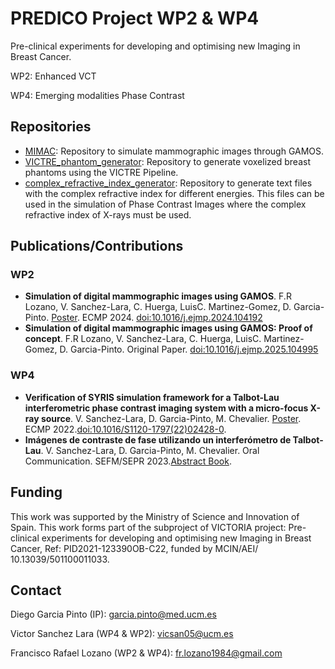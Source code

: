 # PREDICO Project WP2 & WP4
Pre-clinical experiments for developing and optimising new Imaging in Breast Cancer.

WP2: Enhanced VCT 

WP4: Emerging modalities Phase Contrast

## Repositories
* [MIMAC](https://github.com/PREDICO-Project/MIMAC): Repository to simulate mammographic images through GAMOS.
* [VICTRE_phantom_generator](https://github.com/PREDICO-Project/VICTRE_phantom_generator): Repository to generate voxelized breast phantoms using the VICTRE Pipeline.
* [complex_refractive_index_generator](https://github.com/PREDICO-Project/complex_refractive_index_generator): Repository to generate text files with the complex refractive index for different energies. This files can be used in the simulation of Phase Contrast Images where the complex refractive index of X-rays must be used.

## Publications/Contributions

### WP2
* **Simulation of digital mammographic images using GAMOS**. F.R Lozano, V. Sanchez-Lara, C. Huerga, LuisC. Martinez-Gomez, D. Garcia-Pinto. [Poster](doc/Poster_EMCP_2024.pdf). ECMP 2024. [doi:10.1016/j.ejmp.2024.104192](https://doi.org/10.1016/j.ejmp.2024.104192)
* **Simulation of digital mammographic images using GAMOS: Proof of concept**. F.R Lozano, V. Sanchez-Lara, C. Huerga, LuisC. Martinez-Gomez, D. Garcia-Pinto. Original Paper. [doi:10.1016/j.ejmp.2025.104995](https://doi.org/10.1016/j.ejmp.2025.104995)


### WP4
* **Verification of SYRIS simulation framework for a Talbot-Lau interferometric phase contrast imaging system with a micro-focus X-ray source**. V. Sanchez-Lara, D. Garcia-Pinto, M. Chevalier. [Poster](doc/Poster_ECMP_2022.pdf). ECMP 2022.[doi:10.1016/S1120-1797(22)02428-0](https://doi.org/10.1016/S1120-1797(22)02428-0).
* **Imágenes de contraste de fase utilizando un interferómetro de Talbot-Lau**. V. Sanchez-Lara, D. Garcia-Pinto, M. Chevalier. Oral Communication. SEFM/SEPR 2023.[Abstract Book](https://congresosefmsepr.es/oviedo2023/libros-resumenes/).
   


## Funding

This work was supported by the Ministry of Science and Innovation of Spain. This work forms part of the subproject of VICTORIA project: Pre-clinical experiments for developing and optimising new Imaging in Breast Cancer, Ref: PID2021-123390OB-C22, funded by MCIN/AEI/ 10.13039/501100011033.

## Contact
Diego Garcia Pinto (IP): garcia.pinto@med.ucm.es

Victor Sanchez Lara (WP4 & WP2): vicsan05@ucm.es

Francisco Rafael Lozano (WP2 & WP4): fr.lozano1984@gmail.com


